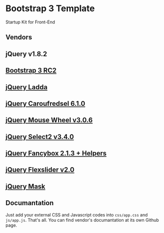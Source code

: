 Bootstrap 3 Template
====

Startup Kit for Front-End

Vendors
---

## jQuery v1.8.2
## [Bootstrap 3 RC2](https://github.com/twbs/bootstrap)
## [jQuery Ladda](https://github.com/hakimel/Ladda)
## [jQuery Caroufredsel 6.1.0](http://caroufredsel.dev7studios.com)
## [jQuery Mouse Wheel v3.0.6](https://github.com/brandonaaron/jquery-mousewheel)
## [jQuery Select2 v3.4.0](https://github.com/ivaynberg/select2)
## [jQuery Fancybox 2.1.3 + Helpers](https://github.com/fancyapps/fancyBox)
## [jQuery Flexslider v2.0](http://www.woothemes.com/flexslider/)
## [jQuery Mask](http://igorescobar.github.io/jQuery-Mask-Plugin/)

Documantation
---

Just add your external CSS and Javascript codes into `css/app.css` and `js/app.js`. That's all. You can find vendor's documantation at its own Github page.